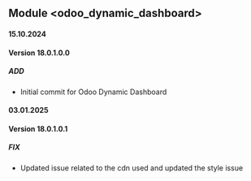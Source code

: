 ## Module <odoo_dynamic_dashboard>

#### 15.10.2024
#### Version 18.0.1.0.0
##### ADD
- Initial commit for Odoo Dynamic Dashboard

#### 03.01.2025
#### Version 18.0.1.0.1
##### FIX
- Updated issue related to the cdn used and updated the style issue